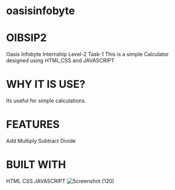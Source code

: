 # oasisinfobyte
# OIBSIP2
Oasis Infobyte Internship Level-2 Task-1
This is a simple Calculator designed using HTML,CSS and JAVASCRIPT
# WHY IT IS USE?
Its useful for simple calculations.
# FEATURES
Add
Multiply
Subtract
Divide
# BUILT WITH
HTML
CSS
JAVASCRIPT
![Screenshot (120)](https://github.com/Mohideen721/OIBSIP2/assets/113091477/446e7873-1925-4352-9818-fd37d61948bd)


